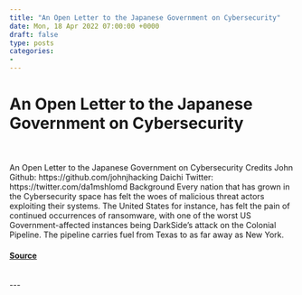 ```yaml
---
title: "An Open Letter to the Japanese Government on Cybersecurity"
date: Mon, 18 Apr 2022 07:00:00 +0000
draft: false
type: posts
categories: 
- 
---
```

# An Open Letter to the Japanese Government on Cybersecurity

<br/>

<br/>
An Open Letter to the Japanese Government on Cybersecurity Credits John Github: https://github.com/johnjhacking Daichi Twitter: https://twitter.com/da1mshlomd Background Every nation that has grown in the Cybersecurity space has felt the woes of malicious threat actors exploiting their systems. The United States for instance, has felt the pain of continued occurrences of ransomware, with one of the worst US Government-affected instances being DarkSide’s attack on the Colonial Pipeline. The pipeline carries fuel from Texas to as far away as New York.

#### [Source](https://johnjhacking.com/blog/an-open-letter-to-the-japanese-government-on-cybersecurity/)

<br/>
---
